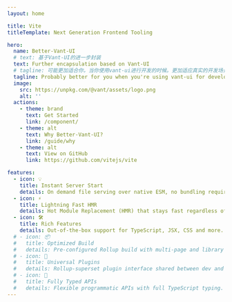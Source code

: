 ```yaml
---
layout: home

title: Vite
titleTemplate: Next Generation Frontend Tooling

hero:
  name: Better-Vant-UI
  # text: 基于Vant-UI的进一步封装
  text: Further encapsulation based on Vant-UI
  # tagline: 可能更加适合你，当你使用vant-ui进行开发的时候。更加适应真实的开发场景。
  tagline: Probably better for you when you're using vant-ui for development. More suitable for real development scenarios.
  image:
    src: https://unpkg.com/@vant/assets/logo.png
    alt: ''
  actions:
    - theme: brand
      text: Get Started
      link: /component/
    - theme: alt
      text: Why Better-Vant-UI?
      link: /guide/why
    - theme: alt
      text: View on GitHub
      link: https://github.com/vitejs/vite

features:
  - icon: 💡
    title: Instant Server Start
    details: On demand file serving over native ESM, no bundling required!
  - icon: ⚡️
    title: Lightning Fast HMR
    details: Hot Module Replacement (HMR) that stays fast regardless of app size.
  - icon: 🛠️
    title: Rich Features
    details: Out-of-the-box support for TypeScript, JSX, CSS and more.
  # - icon: 📦
  #   title: Optimized Build
  #   details: Pre-configured Rollup build with multi-page and library mode support.
  # - icon: 🔩
  #   title: Universal Plugins
  #   details: Rollup-superset plugin interface shared between dev and build.
  # - icon: 🔑
  #   title: Fully Typed APIs
  #   details: Flexible programmatic APIs with full TypeScript typing.
---
```

